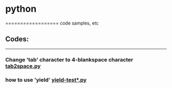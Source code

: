 # python
==================
code samples, etc

## Codes:
---------------------------
### Change 'tab' character to 4-blankspace character [tab2space.py](https://github.com/xiaojias/misc/blob/master/tab2space.py)

### how to use 'yield' [yield-test*.py](https://github.com/xiaojias/misc/blob/master/testing)


